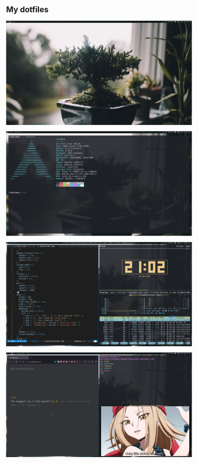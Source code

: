 ## My dotfiles

![dotfiles image](./assets/1.png)

![dotfiles image](./assets/2.png)

![dotfiles image](./assets/3.png)

![dotfiles image](./assets/4.png)
